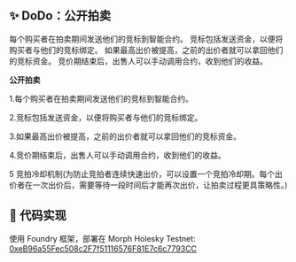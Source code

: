 ## ✨ DoDo：公开拍卖

每个购买者在拍卖期间发送他们的竞标到智能合约。 竞标包括发送资金，以便将购买者与他们的竞标绑定。 如果最高出价被提高，之前的出价者就可以拿回他们的竞标资金。 竞价期结束后，出售人可以手动调用合约，收到他们的收益。

**公开拍卖**

1.每个购买者在拍卖期间发送他们的竞标到智能合约。

2.竞标包括发送资金，以便将购买者与他们的竞标绑定。

3.如果最高出价被提高，之前的出价者就可以拿回他们的竞标资金。

4.竞价期结束后，出售人可以手动调用合约，收到他们的收益。

5 竞拍冷却机制(为防止竞拍者连续快速出价，可以设置一个竞拍冷却期。每个出价者在一次出价后，需要等待一段时间后才能再次出价，让拍卖过程更具策略性。)

## 🚀 代码实现

使用 Foundry 框架，部署在 Morph Holesky Testnet: [0xeB96a55Fec508c2F7f51116576F81E7c6c7793CC](https://explorer-holesky.morphl2.io/address/0xeB96a55Fec508c2F7f51116576F81E7c6c7793CC?tab=contract)
